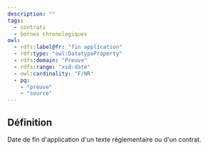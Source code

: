 ```yaml
---
description: ""
tags:
  - contrats
  - bornes chronologiques
owl:
  - rdfs:label@fr: "fin application"
  - rdf:type: "owl:DatatypeProperty"
  - rdfs:domain: "Preuve"
  - rdfs:range: "xsd:date"
  - owl:cardinality: "F/NR"
  - pq:
    - "preuve"
    - "source"
---
```


<OntologyTable frontMatter={frontMatter}/>

## Définition

Date de fin d'application d'un texte réglementaire ou d'un contrat.
